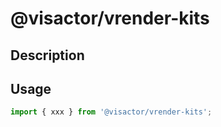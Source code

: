 # @visactor/vrender-kits

## Description

## Usage

```typescript
import { xxx } from '@visactor/vrender-kits';
```
